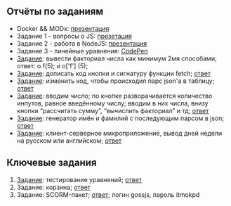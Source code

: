 ## Отчёты по заданиям
* Docker && MODx: [презентация](https://docs.google.com/presentation/d/1mY2YNx8E6Np2yEexAoGNBThVpZRocng1HuyAMnVYIfs/edit?usp=sharing)
* Задание 1 - вопросы о JS: [презетация](https://docs.google.com/presentation/d/1Pr9HKKTQsYzbDr8BL5TMJl6-iuS9bmhlv-4j2AOYWUo/edit#slide=id.g1cec499a10_0_12)
* Задание 2 - работа в NodeJS: [презентация](https://docs.google.com/presentation/d/1FV5EtGj1MtyghfoouzAVbs3VACjRb-IvwZ7Pju0jC1k/edit#slide=id.p)
* Задание 3 - линейные уравнения: [CodePen](http://codepen.io/anon/pen/bqGJEq?editors=1111)
* [Задание](http://kodaktor.ru/puzzle.pdf): вывести факториал числа как минимум 2мя способами; ответ: o.f(5); и o['f'] (5);
* [Задание](https://kodaktor.ru/fetch_task): дописать код кнопки и сигнатуру функции fetch; [ответ](https://kodaktor.ru/fetch_f9968) 
* [Задание](https://kodaktor.ru/ed1fb07): изменить код, чтобы происходил парс json'a в таблицу; [ответ](https://kodaktor.ru/ed1fb07_cb3ea)
* [Задание](http://kodaktor.ru/interface800x200.gif): вводим число; по кнопке разворачивается количество инпутов, равное введённому числу; вводим в них числа, внизу кнопки “рассчитать сумму”, “вычислить факториал” и тд; [ответ](https://jsfiddle.net/h075r9ms/4/)
* [Задание](https://kodaktor.ru/g/57d54df): генератор имён и фамилий с последующим парсом в json; [ответ](https://jsfiddle.net/eLnruaej/4/)
* [Задание](https://kodaktor.ru/g/clientserver_f8db8): клиент-серверное микроприложение, вывод дней недели на русском или английском; [ответ](https://jsfiddle.net/5z6vzksm/6/)

## Ключевые задания
1. [Задание](https://kodaktor.ru/fe7a9d2_05958): тестирование уравнений; [ответ](https://jsfiddle.net/0png4n2L/2/)
2. Задание: корзина; [ответ]()
3. Задание: SCORM-пакет; [ответ](https://dmitalena.moodlecloud.com); логин gossjs, пароль itmokpd